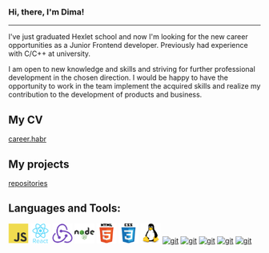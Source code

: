 ### Hi, there, I'm Dima!

---

I've just graduated Hexlet school and now I'm looking for the new career opportunities as a Junior Frontend developer.
Previously had experience with C/C++ at university.

I am open to new knowledge and skills and striving for further professional development in the chosen direction.
I would be happy to have the opportunity to work in the team implement the acquired skills and realize my contribution to the development of products and business.

## My CV 

[career.habr](https://career.habr.com/chereh)

## My projects

[repositories](https://github.com/Dmitriy-SP?tab=repositories)

## Languages and Tools:

<p align="left">
<a href="https://developer.mozilla.org/en-US/docs/Web/JavaScript" target="_blank" rel="noreferrer"> <img src="https://raw.githubusercontent.com/devicons/devicon/master/icons/javascript/javascript-original.svg" alt="javascript" width="40" height="40"/></a>
<a href="https://reactjs.org/" target="_blank" rel="noreferrer"> <img src="https://raw.githubusercontent.com/devicons/devicon/master/icons/react/react-original-wordmark.svg" alt="react" width="40" height="40"/></a> 
<a href="https://redux.js.org" target="_blank" rel="noreferrer"> <img src="https://raw.githubusercontent.com/devicons/devicon/master/icons/redux/redux-original.svg" alt="redux" width="40" height="40"/></a>
<a href="https://nodejs.org" target="_blank" rel="noreferrer"> <img src="https://raw.githubusercontent.com/devicons/devicon/master/icons/nodejs/nodejs-original-wordmark.svg" alt="nodejs" width="40" height="40"/></a>
<a href="https://www.w3.org/html/" target="_blank" rel="noreferrer"><img src="https://raw.githubusercontent.com/devicons/devicon/master/icons/html5/html5-original-wordmark.svg" alt="html5" width="40" height="40"/></a>
<a href="https://www.w3schools.com/css/" target="_blank" rel="noreferrer"><img src="https://raw.githubusercontent.com/devicons/devicon/master/icons/css3/css3-original-wordmark.svg" alt="css3" width="40" height="40"/></a>
<a href="https://www.linux.org/" target="_blank" rel="noreferrer"><img src="https://raw.githubusercontent.com/devicons/devicon/master/icons/linux/linux-original.svg" alt="linux" width="40" height="40"/></a> 
<a href="https://git-scm.com/" target="_blank" rel="noreferrer"><img src="https://www.vectorlogo.zone/logos/git-scm/git-scm-icon.svg" alt="git" width="40" height="40"/></a> 
<a href="https://webpack.js.org/" target="_blank" rel="noreferrer"><img src="https://webpack.js.org/icon-square-small.9e8aff7a67a5dd20.svg" alt="git" width="40" height="40"/></a> 
<a href="https://jestjs.io/" target="_blank" rel="noreferrer"><img src="https://encrypted-tbn0.gstatic.com/images?q=tbn:ANd9GcTJy_wAWbsQKuChGelxC8cfXR8u5XX5KzBqLcNSWvP4sk9DsUkxjf9ZrGzgAPu7C8Rr884&usqp=CAU" alt="git" width="40" height="40"/></a> 
<a href="https://vuejs.org/" target="_blank" rel="noreferrer"><img src="https://upload.wikimedia.org/wikipedia/commons/thumb/9/95/Vue.js_Logo_2.svg/800px-Vue.js_Logo_2.svg.png" alt="git" width="40" height="40"/></a> 
<a href="https://vitejs.dev/" target="_blank" rel="noreferrer"><img src="https://vitejs.dev/logo.svg" alt="git" width="40" height="40"/></a> 
</p>
